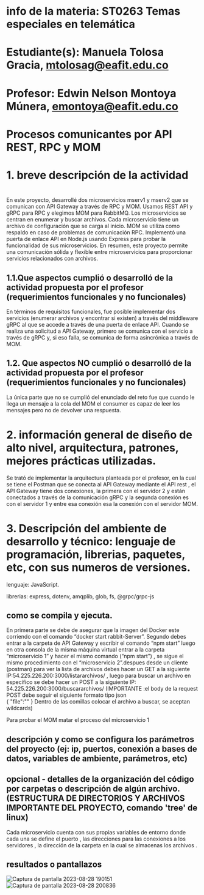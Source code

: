 # info de la materia: ST0263 Temas especiales en telemática
#
# Estudiante(s): Manuela Tolosa Gracia, mtolosag@eafit.edu.co
#
# Profesor: Edwin Nelson Montoya Múnera, emontoya@eafit.edu.co
#

# Procesos comunicantes por API REST, RPC y MOM
#
# 1. breve descripción de la actividad
#
<texto descriptivo>
En este proyecto, desarrollé dos microservicios mserv1 y mserv2 que se comunican con  API Gateway a través de RPC y MOM. Usamos REST API  y gRPC para RPC y elegimos MOM para  RabbitMQ. Los microservicios se centran en enumerar y buscar archivos. Cada microservicio tiene un archivo de configuración que se carga al inicio. MOM se utiliza como respaldo en caso de problemas de comunicación RPC. Implementó una puerta de enlace API  en Node.js usando Express para probar la funcionalidad de sus microservicios. En resumen, este proyecto permite una comunicación sólida y flexible entre microservicios para proporcionar servicios relacionados con archivos.

## 1.1.Que aspectos cumplió o desarrolló de la actividad propuesta por el profesor (requerimientos funcionales y no funcionales)
En términos de requisitos funcionales, fue posible implementar  dos servicios (enumerar archivos y encontrar si existen) a través del middleware gRPC al que se accede a través de una puerta de enlace API. Cuando se realiza una solicitud a API Gateway, primero se comunica  con el servicio a través de gRPC y, si eso falla, se comunica de forma asincrónica a través de MOM. 

## 1.2. Que aspectos NO cumplió o desarrolló de la actividad propuesta por el profesor (requerimientos funcionales y no funcionales)
La única parte que no se cumplió del enunciado del reto fue que cuando le llega un mensaje a la cola del MOM el consumer es capaz de leer los mensajes pero no de devolver una respuesta. 

# 2. información general de diseño de alto nivel, arquitectura, patrones, mejores prácticas utilizadas.
Se trató de implementar la arquitectura planteada por el profesor, en la cual se tiene el Postman que se conecta al API Gateway mediante el API rest , el API Gateway tiene dos conexiones, la primera con el servidor 2 y están conectados a través de la comunicación gRPC y la segunda conexión es con el servidor 1 y entre esa conexión esa la conexión con el servidor MOM.

# 3. Descripción del ambiente de desarrollo y técnico: lenguaje de programación, librerias, paquetes, etc, con sus numeros de versiones.
lenguaje: JavaScript.

librerias: express, dotenv, amqplib, glob, fs, @grpc/grpc-js

## como se compila y ejecuta.
En primera parte se debe de asegurar que la imagen del Docker este corriendo con el comando “docker start rabbit-Server”. Segundo debes entrar a la carpeta de API Gateway y escribir el comando “npm start” luego en otra consola de la misma máquina virtual entrar a la carpeta “microservicio 1” y hacer el mismo comando (“npm start”) , se sigue el mismo procedimiento con el “microservicio 2”.despues desde un cliente (postman) para ver la lista de archivos debes hacer un GET a la siguiente IP:54.225.226.200:3000/listararchivos/ , luego para buscar un archivo en específico se debe hacer un POST a la siguiente IP: 54.225.226.200:3000/buscararchivos/ (IMPORTANTE :el body de la request POST debe seguir el siguiente formato tipo json  
{
  "file":""
}
Dentro de las comillas colocar el archivo a buscar, se aceptan wildcards)

Para probar el MOM matar el proceso del microservicio 1 

## descripción y como se configura los parámetros del proyecto (ej: ip, puertos, conexión a bases de datos, variables de ambiente, parámetros, etc)
## opcional - detalles de la organización del código por carpetas o descripción de algún archivo. (ESTRUCTURA DE DIRECTORIOS Y ARCHIVOS IMPORTANTE DEL PROYECTO, comando 'tree' de linux)
Cada microservicio cuenta con sus propias variables de entorno donde cada una se define el puerto , las direcciones para las conexiones  a los servidores , la dirección de la carpeta en la cual se almacenas los archivos .

## 
## resultados o pantallazos 
![Captura de pantalla 2023-08-28 190151](https://github.com/manutolosa/mtolosag-st0263/assets/74980999/c888e98e-1a5c-41ba-a934-2726cb98ca17)
![Captura de pantalla 2023-08-28 200836](https://github.com/manutolosa/mtolosag-st0263/assets/74980999/71d30600-9665-4ad9-83ac-3c547b5607d2)




